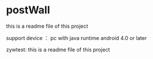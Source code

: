 # postWall
this is a readme file of this project

support device ：
	pc with java runtime
	android 4.0 or later

zywtest:
this is a readme file of this project

